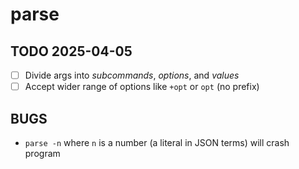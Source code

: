 # parse

## TODO 2025-04-05

- [ ] Divide args into *subcommands*, *options*, and *values*
- [ ] Accept wider range of options like `+opt` or `opt` (no prefix)

## BUGS

- `parse -n` where `n` is a number (a literal in JSON terms) will crash program
